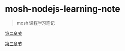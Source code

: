 # mosh-nodejs-learning-note
> mosh 课程学习笔记

[第二章节](doc/chapter2-modules-system.md)

[第三章节](doc/chapter3-npm.md)